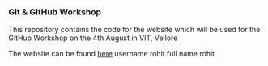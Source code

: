 ### Git & GitHub Workshop
This repository contains the code for the website which will be used for the GitHub Workshop on the 4th August in VIT, Vellore

The website can be found [here](https://git-vit.adeen.me) 
username rohit
full name rohit
